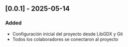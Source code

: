 ## [0.0.1] - 2025-05-14
### Added
- Configuración inicial del proyecto desde LibGDX y Git
- Todos los colaboradores se conectaron al proyecto
